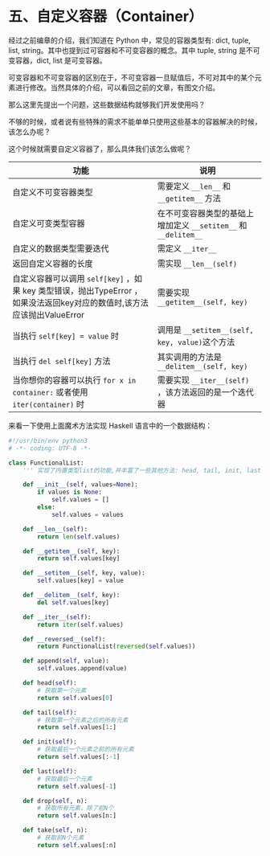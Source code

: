 # 五、自定义容器（Container） #

经过之前编章的介绍，我们知道在 Python 中，常见的容器类型有: dict, tuple, list, string。其中也提到过可容器和不可变容器的概念。其中 tuple, string 是不可变容器，dict, list 是可变容器。

可变容器和不可变容器的区别在于，不可变容器一旦赋值后，不可对其中的某个元素进行修改。当然具体的介绍，可以看回之前的文章，有图文介绍。

那么这里先提出一个问题，这些数据结构就够我们开发使用吗？

不够的时候，或者说有些特殊的需求不能单单只使用这些基本的容器解决的时候，该怎么办呢？

这个时候就需要自定义容器了，那么具体我们该怎么做呢？

|功能|说明|
|------|------|
|自定义不可变容器类型|需要定义 `__len__` 和 `__getitem__` 方法|
|自定义可变类型容器|在不可变容器类型的基础上增加定义 `__setitem__` 和 `__delitem__` |
|自定义的数据类型需要迭代|需定义 `__iter__` |
|返回自定义容器的长度|需实现 `__len__(self)` |
|自定义容器可以调用 `self[key]` ，如果 key 类型错误，抛出TypeError ，如果没法返回key对应的数值时,该方法应该抛出ValueError|需要实现 `__getitem__(self, key)`|
|当执行 	`self[key] = value` 时|调用是 `__setitem__(self, key, value)`这个方法|
|当执行 `del self[key]` 方法 |其实调用的方法是 `__delitem__(self, key)`|
|当你想你的容器可以执行 `for x in container:` 或者使用 `iter(container)` 时|需要实现 `__iter__(self)` ，该方法返回的是一个迭代器|

来看一下使用上面魔术方法实现 Haskell 语言中的一个数据结构：

```python
#!/usr/bin/env python3
# -*- coding: UTF-8 -*-

class FunctionalList:
    ''' 实现了内置类型list的功能,并丰富了一些其他方法: head, tail, init, last, drop, take'''

    def __init__(self, values=None):
        if values is None:
            self.values = []
        else:
            self.values = values

    def __len__(self):
        return len(self.values)

    def __getitem__(self, key):
        return self.values[key]

    def __setitem__(self, key, value):
        self.values[key] = value

    def __delitem__(self, key):
        del self.values[key]

    def __iter__(self):
        return iter(self.values)

    def __reversed__(self):
        return FunctionalList(reversed(self.values))

    def append(self, value):
        self.values.append(value)

    def head(self):
        # 获取第一个元素
        return self.values[0]

    def tail(self):
        # 获取第一个元素之后的所有元素
        return self.values[1:]

    def init(self):
        # 获取最后一个元素之前的所有元素
        return self.values[:-1]

    def last(self):
        # 获取最后一个元素
        return self.values[-1]

    def drop(self, n):
        # 获取所有元素，除了前N个
        return self.values[n:]

    def take(self, n):
        # 获取前N个元素
        return self.values[:n]

```


